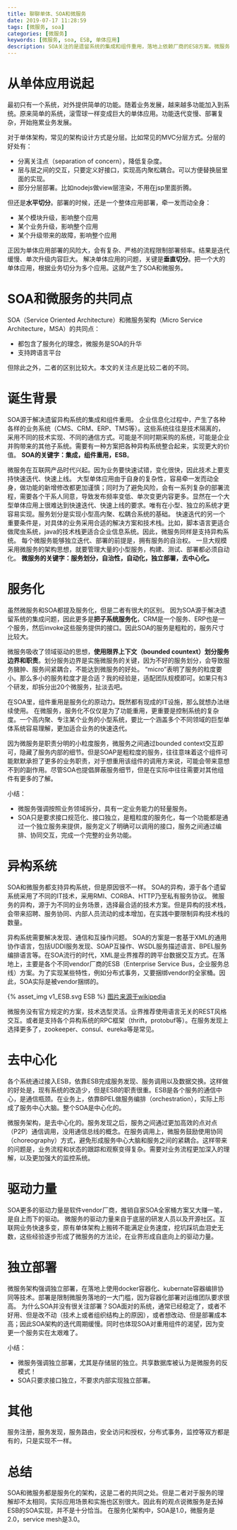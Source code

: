 ```yaml
---
title: 聊聊单体、SOA和微服务
date: 2019-07-17 11:28:59
tags: [微服务, soa]
categories: [微服务]
keywords: [微服务, soa, ESB, 单体应用]
description: SOA关注的是遗留系统的集成和组件重用，落地上依赖厂商的ESB方案。微服务在互联网时代兴起，使用领域驱动的思想划分服务边界，使得系统由大量高内聚、松耦合的服务组成，落地上可以使用多样化的技术方案。SOA体现了中心化的服务中心，微服务则是去中心分。
---
```


# 从单体应用说起

最初只有一个系统，对外提供简单的功能。随着业务发展，越来越多功能加入到系统。原来简单的系统，滚雪球一样变成巨大的单体应用。功能迭代变慢、部署复杂，开始拖累业务发展。

对于单体架构，常见的架构设计方式是分层。比如常见的MVC分层方式。分层的好处有：
- 分离关注点（separation of concern），降低复杂度。
- 层与层之间的交互，只要定义好接口，实现高内聚松耦合。可以方便替换层里面的实现。
- 部分分层部署。比如nodejs做view层渲染，不用在jsp里面折腾。

但还是**水平切分**。部署的时候，还是一个整体应用部署，牵一发而动全身：
- 某个模块升级，影响整个应用
- 某个业务升级，影响整个应用
- 某个升级带来的故障，影响整个应用

正因为单体应用部署的风险大，会有复杂、严格的流程限制部署频率。结果是迭代缓慢、单次升级内容巨大。
解决单体应用的问题，关键是**垂直切分**。把一个大的单体应用，根据业务切分为多个应用。这就产生了SOA和微服务。

<!-- more -->

# SOA和微服务的共同点

SOA（Service Oriented Architecture）和微服务架构（Micro Service Architecture，MSA）的共同点：
- 都包含了服务化的理念，微服务是SOA的升华
- 支持跨语言平台

但除此之外，二者的区别比较大。本文的关注点是比较二者的不同。

# 诞生背景

SOA源于解决遗留异构系统的集成和组件重用。
企业信息化过程中，产生了各种各样的业务系统（CMS、CRM、ERP、TMS等）。这些系统往往是技术隔离的，采用不同的技术实现、不同的通信方式。可能是不同时期采购的系统，可能是企业并购带来的其他子系统。需要有一种方案把各种异构系统整合起来，实现更大的价值。
**SOA的关键字：集成，组件重用，ESB**。

微服务在互联网产品时代兴起。因为业务要快速试错，变化很快，因此技术上要支持快速迭代、快速上线。
大型单体应用由于自身的复杂性，容易牵一发而动全身，做功能的新增修改都更加谨慎；同时为了避免风险，会有一系列复杂的部署流程，需要各个干系人同意，导致发布频率变低、单次变更内容更多。显然在一个大型单体应用上很难达到快速迭代、快速上线的要求。唯有在小型、独立的系统才更容易实现。服务划分是实现小型高内聚、松耦合系统的基础。
快速迭代的另一个重要条件是，对具体的业务采用合适的解决方案和技术栈。比如，脚本语言更适合做爬虫系统，java的技术栈更适合企业信息系统。因此，微服务同样是支持异构系统。
每个微服务能够独立迭代、部署的前提是，拥有服务的自治权。
一旦大规模采用微服务的架构思想，就要管理大量的小型服务，构建、测试、部署都必须自动化。
**微服务的关键字：服务划分，自治性，自动化，独立部署，去中心化。**

# 服务化

虽然微服务和SOA都提及服务化，但是二者有很大的区别。
因为SOA源于解决遗留系统的集成问题，因此更多是**把子系统服务化**，CRM是一个服务、ERP也是一个服务，然后invoke这些服务提供的接口。因此SOA的服务是粗粒的，服务尺寸比较大。

微服务吸收了领域驱动的思想，**使用限界上下文（bounded countext）划分服务边界和职责**。划分服务边界是实施微服务的关键，因为不好的服务划分，会导致服务臃肿、服务间紧耦合，不能达到微服务的好处。
“micro”表明了服务的粒度要小。那么多小的服务粒度才是合适？我的经验是，适配团队规模即可。如果只有3个研发，却拆分出20个微服务，扯淡去吧。

在SOA里，组件重用是服务化的原动力。既然都有现成的IT设施，那么就想办法继续使用。
在微服务，服务化不仅仅是为了功能重用，更重要是控制系统的复杂度。一个高内聚、专注某个业务的小型系统，要比一个涵盖多个不同领域的巨型单体系统容易理解，更加适合业务的快速迭代。

因为微服务是职责分明的小粒度服务，微服务之间通过bounded context交互即可，隐藏了服务内部的细节。但是SOAP是粗粒度的服务，往往意味着这个组件可能默默承担了更多的业务职责，对于想重用该组件的调用方来说，可能会带来意想不到的副作用。尽管SOA也提倡屏蔽服务细节，但是在实际中往往需要对其他组件有更多的了解。

小结：
- 微服务强调按照业务领域拆分，具有一定业务能力的轻量服务。
- SOA只是要求接口规范化、接口独立，是粗粒度的服务化，每一个功能都是通过一个独立服务来提供，服务定义了明确可以调用的接口，服务之间通过编排、协同交互，完成一个完整的业务功能。

# 异构系统

SOA和微服务都支持异构系统，但是原因很不一样。
SOA的异构，源于各个遗留系统采用了不同的IT技术，采用RMI、CORBA、HTTP乃至私有服务协议。
微服务的异构，源于为不同的业务场景，选择最合适的技术方案。但是异构的技术栈，会带来招聘、服务协同、内部人员流动的成本增加，在实践中要限制异构技术栈的数量。

异构系统需要解决发现、通信和互操作问题。
SOA的方案是一套基于XML的通用协作语言，包括UDDI服务发现、SOAP互操作、WSDL服务描述语言、BPEL服务编排语言等。在SOA流行的时代，XML是业界推荐的跨平台数据交互方式。在落地上，主要是各个不同vendor厂商的ESB（Enterprise Service Bus，企业服务总线）方案。为了实现某些特性，例如分布式事务，又要捆绑vendor的全家桶。因此，SOA实际是被vendor捆绑的。

{% asset_img v1_ESB.svg ESB %}
[图片来源于wikipedia](https://zh.wikipedia.org/wiki/%E4%BC%81%E4%B8%9A%E6%9C%8D%E5%8A%A1%E6%80%BB%E7%BA%BF#)

微服务没有官方规定的方案，技术选型灵活。业界推荐使用语言无关的REST风格交互。或者是支持各个异构系统的RPC框架（thrift，protobuf等）。在服务发现上选择更多了，zookeeper、consul、eureka等是常见。

# 去中心化

各个系统通过接入ESB，依靠ESB完成服务发现、服务调用以及数据交换。这样做的好处是，现有系统的改造少，但是ESB的职责很重。ESB是各个服务的通信中心，是通信瓶颈。在业务上，依靠BPEL做服务编排（orchestration），实际上形成了服务中心大脑。整个SOA是中心化的。

微服务架构，是去中心化的。服务发现之后，服务之间通过更加高效的点对点（P2P）通信调用，没用通信总线的概念。在服务调用上，微服务鼓励使用协同（choreography）方式，避免形成服务中心大脑和服务之间的紧耦合。这样带来的问题是，业务流程和状态的跟踪和观察变得复杂。需要对业务流程更加深入的理解，以及更加强大的监控系统。

# 驱动力量

SOA更多的驱动力量是软件vendor厂商，推销自家SOA全家桶方案又大赚一笔，是自上而下的驱动。
微服务的驱动力量来自于底层的研发人员以及开源社区。互联网业务快速多变，原有单体架构上搬砖不能满足业务速度，挖坑踩坑血泪史无数，这些经验逐步形成了微服务的方法论，在业界形成自底向上的驱动力量。

# 独立部署

微服务架构强调独立部署，在落地上使用docker容器化、kubernate容器编排协同等技术。部署是限制微服务落地的一大门槛，因为容器化部署对运维团队要求很高。
为什么SOA并没有很关注部署？SOA面对的系统，通常已经稳定了，或者不好用、但是改不动（技术上或者组织结构上的原因），或者想改动、但是部署成本高；因此SOA架构的迭代周期缓慢。同时也体现SOA对重用组件的渴望，因为变更一个服务实在太艰难了。

小结：
- 微服务强调独立部署，尤其是存储层的独立。共享数据库被认为是微服务的反模式！
- SOA只要求接口独立，不要求内部实现独立部署。

# 其他

服务注册，服务发现，服务路由，安全访问和授权，分布式事务，监控等双方都是有的，只是实现不一样。

# 总结

SOA和微服务都是服务化的架构，这是二者的共同之处。但是二者对于服务的理解却不太相同，实际应用场景和实施也区别很大。因此有的观点说微服务是去掉ESB的SOA实现，并不是十分恰当。
在服务化架构中，SOA是1.0，微服务是2.0，service mesh是3.0。


